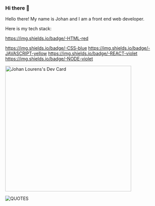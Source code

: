 ### Hi there 👋

<!--
**0xjl/0xjl** is a ✨ _special_ ✨ repository because its `README.md` (this file) appears on your GitHub profile.

Here are some ideas to get you started:

- 🔭 I’m currently working on ...
- 🌱 I’m currently learning React and GraphQL
- 👯 I’m looking to collaborate on ...
- 🤔 I’m looking for help with ...
- 💬 Ask me about ...
- 📫 How to reach me: ...
- 😄 Pronouns: He/Him
- ⚡ Fun fact: I love watching Anime and Sci-fi shows.
-->

Hello there! My name is Johan and I am a front end web developer.

Here is my tech stack:

<span>https://img.shields.io/badge/-HTML-red</span>

 https://img.shields.io/badge/-CSS-blue https://img.shields.io/badge/-JAVASCRIPT-yellow https://img.shields.io/badge/-REACT-violet https://img.shields.io/badge/-NODE-violet

<a href="https://app.daily.dev/devjdl"><img src="https://api.daily.dev/devcards/bf2eb1258f0f4d08b8052f5dd65c2fe4.png?r=a2n" width="400" alt="Johan Lourens's Dev Card"/></a>

![QUOTES](https://quotier.vercel.app/quote)
